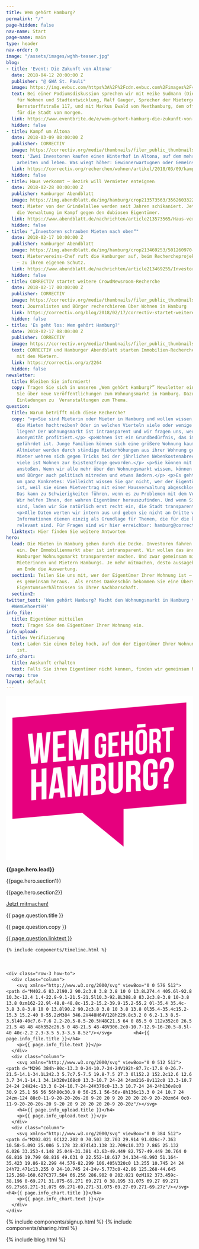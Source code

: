 ```yaml
---
title: Wem gehört Hamburg?
permalink: "/"
page-hidden: false
nav-name: Start
page-name: main
type: header
nav-order: 0
image: "/assets/images/wghh-teaser.jpg"
blog:
- title: 'Event: Die Zukunft von Altona'
  date: 2018-04-12 20:00:00 Z
  publisher: "@ GWA St. Pauli"
  image: https://img.evbuc.com/https%3A%2F%2Fcdn.evbuc.com%2Fimages%2F43465823%2F165001840999%2F1%2Foriginal.jpg?w=800&rect=0%2C0%2C2160%2C1080&s=810191c42abc0d7b579b75ccb6b08a1d
  text: Bei einer Podiumsdiskussion sprechen wir mit Heike Sudmann (Die Linke), Fachsprecherin
    für Wohnen und Stadtentwicklung, Ralf Gauger, Sprecher der Mietergemeinschaft
    Bernstorffstraße 117, und mit Markus Ewald von Nexthamburg, dem offenen Zukunftslabor
    für die Stadt von morgen.
  link: https://www.eventbrite.de/e/wem-gehort-hamburg-die-zukunft-von-altona-tickets-44913247733
  hidden: false
- title: Kampf um Altona
  date: 2018-03-09 08:00:00 Z
  publisher: CORRECTIV
  image: https://correctiv.org/media/thumbnails/filer_public_thumbnails/f0/b4/f0b455b6-47d2-4715-81a5-0ce96690f3a8/bernie-fenster-kind.jpg__1280x700_q85_crop_subject_location-1327%2C790_subsampling-2.jpg
  text: 'Zwei Investoren kaufen einen Hinterhof in Altona, auf dem mehr als 100 Menschen
    arbeiten und leben. Was wiegt höher: Gewinnerwartugnen oder Gemeinschaft?'
  link: https://correctiv.org/recherchen/wohnen/artikel/2018/03/09/kampf-um-altona/
  hidden: false
- title: Haus verkommt – Bezirk will Vermieter enteignen
  date: 2018-02-28 00:00:00 Z
  publisher: Hamburger Abendblatt
  image: https://img.abendblatt.de/img/hamburg/crop213573563/3562603322-w820-cv16_9-q85/grindelallee-55003a52-e187-410a-a319-4fd0eefa80e9.jpg
  text: Mieter von der Grindelallee werden seit Jahren schikaniert. Jetzt handelt
    die Verwaltung im Kampf gegen den dubiosen Eigentümer.
  link: https://www.abendblatt.de/nachrichten/article213573565/Haus-verkommt-Bezirk-will-Vermieter-enteignen.html
  hidden: false
- title: "„Investoren schrauben Mieten nach oben“"
  date: 2018-02-17 10:00:00 Z
  publisher: Hamburger Abendblatt
  image: https://img.abendblatt.de/img/hamburg/crop213469253/501260970-w820-cv16_9-q85/Chychla-6.jpg
  text: Mietervereins-Chef ruft die Hamburger auf, beim Rechercheprojekt mitzuwirken
    – zu ihrem eigenen Schutz.
  link: https://www.abendblatt.de/nachrichten/article213469255/Investoren-schrauben-die-Mieten-in-Hamburg-nach-oben.html
  hidden: false
- title: CORRECTIV startet weitere CrowdNewsroom-Recherche
  date: 2018-02-17 00:00:00 Z
  publisher: CORRECTIV
  image: https://correctiv.org/media/thumbnails/filer_public_thumbnails/b0/00/b000223c-5d14-4c44-a479-adef3e0aefb9/crowdnewsroom01.jpg__1280x700_q85_crop_subject_location-2067%2C1378_subsampling-2.jpg
  text: Journalisten und Bürger recherchieren über Wohnen in Hamburg
  link: https://correctiv.org/blog/2018/02/17/correctiv-startet-weitere-crowdnewsroom-recherche-wem-gehort-hamburg/
  hidden: false
- title: 'Es geht los: Wem gehört Hamburg?'
  date: 2018-02-17 08:00:00 Z
  publisher: CORRECTIV
  image: https://correctiv.org/media/thumbnails/filer_public_thumbnails/1d/93/1d936166-6690-42c1-9973-4445385b2a11/hamburg_23correctiv_ivo-mayr_benjamin-schubert.jpg__1280x700_q85_crop_subsampling-2.jpg
  text: CORRECTIV und Hamburger Abendblatt starten Immobilien-Recherche – gemeinsam
    mit den Mietern.
  link: https://correctiv.org/a/2264
  hidden: false
newsletter:
  title: Bleiben Sie informiert!
  copy: Tragen Sie sich in unseren „Wem gehört Hamburg?” Newsletter ein. Wir informieren
    Sie über neue Veröffentlichungen zum Wohnungsmarkt in Hamburg. Dazu erhalten Sie
    Einladungen zu  Veranstaltungen zum Thema.
question:
  title: Warum betrifft mich diese Recherche?
  copy: "<p>Sie sind Mieterin oder Mieter in Hamburg und wollen wissen, welche Eigentümer
    die Mieten hochtreiben? Oder in welchen Vierteln viele oder wenige kommunale Wohnungen
    liegen? Der Wohnungsmarkt ist intransparent und wir fragen uns, wer von dieser
    Anonymität profitiert.</p> <p>Wohnen ist ein Grundbedürfnis, das immer häufiger
    gefährdet ist. Junge Familien können sich eine größere Wohnung kaum mehr leisten.
    Altmieter werden durch ständige Mieterhöhungen aus ihrer Wohnung gedrängt. Andere
    Mieter wehren sich gegen Tricks bei der jährlichen Nebenkostenabrechnung. Für
    viele ist Wohnen zur Existenzfrage geworden.</p> <p>Sie können mit uns eine Debatte
    anstoßen. Wenn wir alle mehr über den Wohnungsmarkt wissen, können Bürgerinnen
    und Bürger auch politisch mitreden und etwas ändern.</p> <p>Es geht aber auch
    um ganz Konkretes: Vielleicht wissen Sie gar nicht, wer der Eigentümer ihrer Wohnung
    ist, weil sie einen Mietvertrag mit einer Hausverwaltung abgeschlossen haben.
    Das kann zu Schwierigkeiten führen, wenn es zu Problemen mit dem Vermieter kommt.
    Wir helfen Ihnen, den wahren Eigentümer herauszufinden. Und wenn Sie Eigentümer
    sind, laden wir Sie natürlich erst recht ein, die Stadt transparenter zu machen.</p>
    <p>Alle Daten werten wir intern aus und geben sie nicht an Dritte weiter. Ihre
    Informationen dienen einzig als Grundlage für Themen, die für die Öffentlichkeit
    relevant sind. Für Fragen sind wir hier erreichbar: hamburg@correctiv.org</p>"
  linktext: Hier finden Sie weitere Antworten
hero:
  lead: Die Mieten in Hamburg gehen durch die Decke. Investoren fahren hohe Renditen
    ein. Der Immobilienmarkt aber ist intransparent. Wir wollen das ändern und den
    Hamburger Wohnungsmarkt transparenter machen. Und zwar gemeinsam mit Ihnen, den
    Mieterinnen und Mietern Hamburgs. Je mehr mitmachen, desto aussagekräftiger ist
    am Ende die Auswertung.
  section1: Teilen Sie uns mit, wer der Eigentümer Ihrer Wohnung ist – oder wir finden
    es gemeinsam heraus.  Als erstes Dankeschön bekommen Sie eine Übersicht mit den
    Eigentumsverhältnissen in Ihrer Nachbarschaft.
  section2: 
twitter_text: 'Wem gehört Hamburg? Macht den Wohnungsmarkt in Hamburg transparenter.
  #WemGehoertHH'
info_file:
  title: Eigentümer mitteilen
  text: Tragen Sie den Eigentümer Ihrer Wohnung ein.
info_upload:
  title: Verifizierung
  text: Laden Sie einen Beleg hoch, auf dem der Eigentümer Ihrer Wohnung angegeben
    ist.
info_chart:
  title: Auskunft erhalten
  text: Falls Sie ihren Eigentümer nicht kennen, finden wir gemeinsam heraus.
nowrap: true
layout: default
---
```


  <div class="hero">
    <div class="background" style="background-image: url('assets/images/Bild1.jpg')">
      <div class="content">
        <img class="wghh-logo hero-top" src="assets/images/wghh-logo.png" alt="Wem gehört Hamburg Logo">
        <div class="main">
          <p><strong>{{page.hero.lead}}</strong></p>
          <p>{{page.hero.section1}}</p>
          <p>{{page.hero.section2}}</p>
          <a class="btn" href="https://forms.crowdnewsroom.org/wem-gehoert-hamburg/eigentuemer">Jetzt mitmachen!</a>
          <div class="faq">
            <div class="toggle">
                <div class="toggle-title">
                    <p class="info"><i></i><span class="title-name">{{ page.question.title }}</span></p>
                </div>
                <div id="antwort" class="toggle-inner">
                    {{ page.question.copy }}
                    <p class="info"><a href="faq">{{ page.question.linktext }}</a></p>
                </div>
            </div>
          </div>
        </div>
      </div>
    </div>

    {% include components/timeline.html %}



    <div class="row-3 how-to">
      <div class="column">
        <svg xmlns="http://www.w3.org/2000/svg" viewBox="0 0 576 512"><path d="M402.6 83.2l90.2 90.2c3.8 3.8 3.8 10 0 13.8L274.4 405.6l-92.8 10.3c-12.4 1.4-22.9-9.1-21.5-21.5l10.3-92.8L388.8 83.2c3.8-3.8 10-3.8 13.8 0zm162-22.9l-48.8-48.8c-15.2-15.2-39.9-15.2-55.2 0l-35.4 35.4c-3.8 3.8-3.8 10 0 13.8l90.2 90.2c3.8 3.8 10 3.8 13.8 0l35.4-35.4c15.2-15.3 15.2-40 0-55.2zM384 346.2V448H64V128h229.8c3.2 0 6.2-1.3 8.5-3.5l40-40c7.6-7.6 2.2-20.5-8.5-20.5H48C21.5 64 0 85.5 0 112v352c0 26.5 21.5 48 48 48h352c26.5 0 48-21.5 48-48V306.2c0-10.7-12.9-16-20.5-8.5l-40 40c-2.2 2.3-3.5 5.3-3.5 8.5z"/></svg>        <h4>{{ page.info_file.title }}</h4>
        <p>{{ page.info_file.text }}</p>
      </div>
      <div class="column">
        <svg xmlns="http://www.w3.org/2000/svg" viewBox="0 0 512 512"><path d="M296 384h-80c-13.3 0-24-10.7-24-24V192h-87.7c-17.8 0-26.7-21.5-14.1-34.1L242.3 5.7c7.5-7.5 19.8-7.5 27.3 0l152.2 152.2c12.6 12.6 3.7 34.1-14.1 34.1H320v168c0 13.3-10.7 24-24 24zm216-8v112c0 13.3-10.7 24-24 24H24c-13.3 0-24-10.7-24-24V376c0-13.3 10.7-24 24-24h136v8c0 30.9 25.1 56 56 56h80c30.9 0 56-25.1 56-56v-8h136c13.3 0 24 10.7 24 24zm-124 88c0-11-9-20-20-20s-20 9-20 20 9 20 20 20 20-9 20-20zm64 0c0-11-9-20-20-20s-20 9-20 20 9 20 20 20 20-9 20-20z"/></svg>
        <h4>{{ page.info_upload.title }}</h4>
        <p>{{ page.info_upload.text }}</p>
      </div>
      <div class="column">
        <svg xmlns="http://www.w3.org/2000/svg" viewBox="0 0 384 512"><path d="M202.021 0C122.202 0 70.503 32.703 29.914 91.026c-7.363 10.58-5.093 25.086 5.178 32.874l43.138 32.709c10.373 7.865 25.132 6.026 33.253-4.148 25.049-31.381 43.63-49.449 82.757-49.449 30.764 0 68.816 19.799 68.816 49.631 0 22.552-18.617 34.134-48.993 51.164-35.423 19.86-82.299 44.576-82.299 106.405V320c0 13.255 10.745 24 24 24h72.471c13.255 0 24-10.745 24-24v-5.773c0-42.86 125.268-44.645 125.268-160.627C377.504 66.256 286.902 0 202.021 0zM192 373.459c-38.196 0-69.271 31.075-69.271 69.271 0 38.195 31.075 69.27 69.271 69.27s69.271-31.075 69.271-69.271-31.075-69.27-69.271-69.27z"/></svg>          <h4>{{ page.info_chart.title }}</h4>
        <p>{{ page.info_chart.text }}</p>
      </div>
    </div>

  </div>
  {% include components/signup.html %}
  {% include components/sharing.html %}

{% include blog.html %}
<script>
  var links = document.querySelectorAll('a[href*="#"]');
  [].forEach.call(links, function(a) {
    a.onclick = function(e){
      e.preventDefault();
      var selector = a.getAttribute('href');
      selector = selector.replace("/", "");
      var target = document.querySelector(selector);
      target.scrollIntoView({behavior: 'smooth'});
      target.focus();
      history.replaceState(null, null, selector);
    }
  });
</script>
